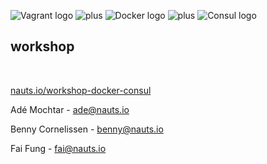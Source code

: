 ![Vagrant logo](img/vagrant-logo.png) <!-- .element: class="noborder" -->
![plus](img/plus.png) <!-- .element: class="noborder" -->
![Docker logo](img/docker-logo-no-text.png) <!-- .element: class="noborder" -->
![plus](img/plus.png) <!-- .element: class="noborder" -->
![Consul logo](img/consul-logo.png) <!-- .element: class="noborder" -->
## workshop

<br><p>[nauts.io/workshop-docker-consul](http://nauts.io/workshop-docker-consul)

Adé Mochtar - [ade@nauts.io](mailto:ade@nauts.io)

Benny Cornelissen - [benny@nauts.io](mailto:benny@nauts.io)

Fai Fung - [fai@nauts.io](mailto:fai@nauts.io)
